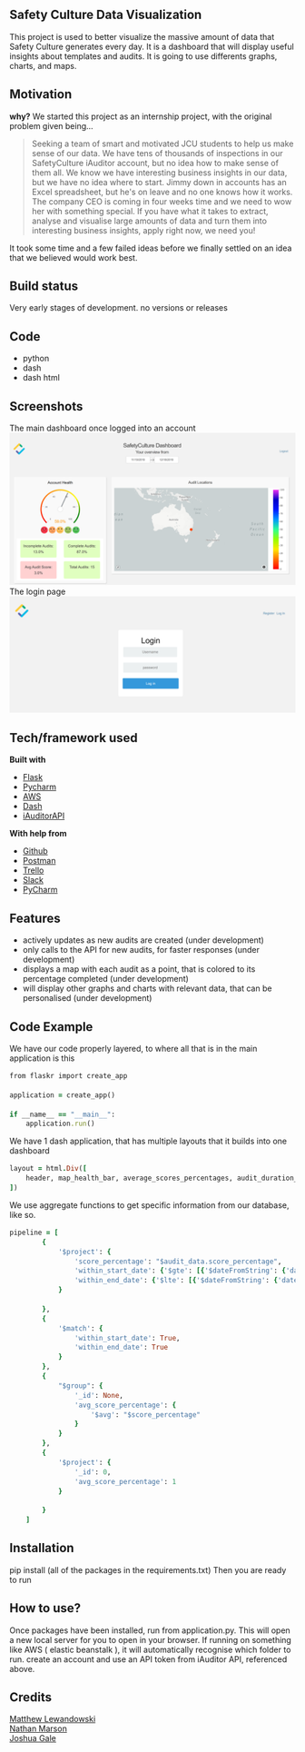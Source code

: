## Safety Culture Data Visualization
This project is used to better visualize the massive amount of data that Safety Culture generates every day. 
It is a dashboard that will display useful insights about templates and audits. It is going to use differents
graphs, charts, and maps.

## Motivation
**why?** We started this project as an internship project, with the original problem given being...
> Seeking a team of smart and motivated JCU students to help us make sense of our data.
We have tens of thousands of inspections in our SafetyCulture iAuditor account, but no idea how to make sense of them all. We know we have interesting business insights in our data, but we have no idea where to start.
Jimmy down in accounts has an Excel spreadsheet, but he's on leave and no one knows how it works. The company CEO is coming in four weeks time and we need to wow her with something special.
If you have what it takes to extract, analyse and visualise large amounts of data and turn them into interesting business insights, apply right now, we need you!
>

It took some time and a few failed ideas before we finally settled on an idea that we believed would work best.

## Build status
Very early stages of development. no versions or releases 

## Code
- python
- dash 
- dash html
 
## Screenshots
The main dashboard once logged into an account
![Dashboard](static/dashboard.PNG?raw=true "Optional Title")
The login page
![Login page](static/login.PNG?raw=true "Optional Title")

## Tech/framework used
<b>Built with</b>
- [Flask](https://www.fullstackpython.com/flask.html)
- [Pycharm](https://www.jetbrains.com/pycharm/)
- [AWS](https://aws.amazon.com/getting-started/tutorials/launch-an-app/)
- [Dash](https://dash.plot.ly/)
- [iAuditorAPI](https://developer.safetyculture.io/#inspection-items)

<b>With help from</b>
- [Github](https://github.com/)
- [Postman](https://www.getpostman.com/)
- [Trello](https://trello.com/)
- [Slack](https://slack.com/intl/en-au/)
- [PyCharm](https://www.jetbrains.com/pycharm/)


## Features
- actively updates as new audits are created (under development)
- only calls to the API for new audits, for faster responses (under development)
- displays a map with each audit as a point, that is colored to its percentage completed (under development)
- will display other graphs and charts with relevant data, that can be personalised (under development)

## Code Example
We have our code properly layered, to where all that is in the main application is this
```ruby
from flaskr import create_app

application = create_app()

if __name__ == "__main__":
    application.run()
```
We have 1 dash application, that has multiple layouts that it builds into one dashboard
```ruby
layout = html.Div([
    header, map_health_bar, average_scores_percentages, audit_duration_failed_audits
])
```
We use aggregate functions to get specific information from our database, like so.
```ruby
pipeline = [
        {
            '$project': {
                'score_percentage': "$audit_data.score_percentage",
                'within_start_date': {'$gte': [{'$dateFromString': {'dateString': '$modified_at'}}, start_datetime]},
                'within_end_date': {'$lte': [{'$dateFromString': {'dateString': '$modified_at'}}, end_datetime]}
            }

        },
        {
            '$match': {
                'within_start_date': True,
                'within_end_date': True
            }
        },
        {
            "$group": {
                '_id': None,
                'avg_score_percentage': {
                    '$avg': "$score_percentage"
                }
            }
        },
        {
            '$project': {
                '_id': 0,
                'avg_score_percentage': 1
            }

        }
    ]
```
## Installation
pip install (all of the packages in the requirements.txt)
Then you are ready to run

## How to use?
Once packages have been installed, run from application.py.
This will open a new local server for you to open in your browser.
If running on something like AWS ( elastic beanstalk ), it will automatically recognise which folder to run.
create an account and use an API token from iAuditor API, referenced above.

## Credits
[Matthew Lewandowski](https://www.linkedin.com/in/matthew-lewandowski93/)  
[Nathan Marson](https://www.linkedin.com/in/nathan-marson/)  
[Joshua Gale](https://www.linkedin.com/in/joshua-j-gale/)
